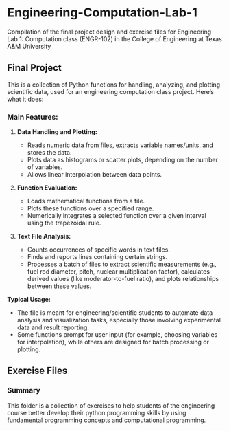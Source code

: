 # Engineering-Computation-Lab-1
Compilation of the final project design and exercise files for Engineering Lab 1: Computation class (ENGR-102) in the College of Engineering at Texas A&amp;M University

## Final Project 
This is a collection of Python functions for handling, analyzing, and plotting scientific data, used for an engineering computation class project. Here’s what it does:

### Main Features:
1. **Data Handling and Plotting:**
   - Reads numeric data from files, extracts variable names/units, and stores the data.
   - Plots data as histograms or scatter plots, depending on the number of variables.
   - Allows linear interpolation between data points.

2. **Function Evaluation:**
   - Loads mathematical functions from a file.
   - Plots these functions over a specified range.
   - Numerically integrates a selected function over a given interval using the trapezoidal rule.

3. **Text File Analysis:**
   - Counts occurrences of specific words in text files.
   - Finds and reports lines containing certain strings.
   - Processes a batch of files to extract scientific measurements (e.g., fuel rod diameter, pitch, nuclear multiplication factor), calculates derived values (like moderator-to-fuel ratio), and plots relationships between these values.

**Typical Usage:**
- The file is meant for engineering/scientific students to automate data analysis and visualization tasks, especially those involving experimental data and result reporting.
- Some functions prompt for user input (for example, choosing variables for interpolation), while others are designed for batch processing or plotting.

## Exercise Files
### Summary
This folder is a collection of exercises to help students of the engineering course better develop their python programming skills by using fundamental programming concepts and computational programming. 

